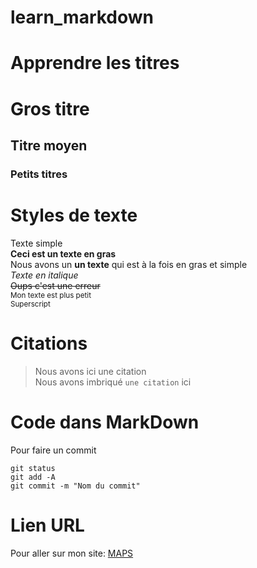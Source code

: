 # learn_markdown

# Apprendre les titres
# Gros titre 
## Titre moyen
### Petits titres


# Styles de texte
Texte simple  
**Ceci est un texte en gras**  
Nous avons un __un texte__ qui est à la fois en gras et simple  
*Texte en italique*  
~~Oups c'est une erreur~~  
<sub>Mon texte est plus petit</sub>  
<sup>Superscript</sup>  
  
 # Citations
 > Nous avons ici une citation  
 Nous avons imbriqué `une citation` ici
   
   
 # Code dans MarkDown
   
 Pour faire un commit
 
 ```
 git status 
 git add -A
 git commit -m "Nom du commit"
 ```
   
 # Lien URL
 
 Pour aller sur mon site: [MAPS](https://www.google.com/maps)
   
 